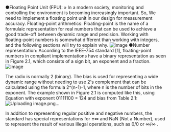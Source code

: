 ●Floating Point Unit (FPU):	
» In a modern society, monitoring and controlling the environment is becoming increasingly important. So, We need to implement a floating point unit in our design for measurement accuracy.
Floating-point arithmetics:
Floating-point is the name of a formulaic representation for real numbers that can be used to achieve a good trade-off between dynamic range and precision. Working with floating-point 
numbers is somewhat different than working with integers, and the following sections will try to explain why.
![image](https://github.com/Mohamed-Adel-ELshiemy/floating-point-unit/assets/156431969/93104674-7d04-4b3f-9662-dd23f517c67d)
●Number representation:
According to the IEEE-754 standard [1], floating-point numbers in compliant implementations have a binary representation as seen in Figure 2.1, which consists of a sign bit, an exponent and a fraction. 
 	![image](https://github.com/Mohamed-Adel-ELshiemy/floating-point-unit/assets/156431969/9188b265-75d5-4299-a6e8-0a20ac03a6ca)

The radix is normally 2 (binary).
The bias is used for representing a wide dynamic range without needing to use 2's complement that can be calculated using the formula 2^(n-1)-1, where n is the number of bits in the exponent.
The example shown in Figure 2.1 is computed like this, using Equation with exponent 01111100 = 124 and bias from Table 2.1:
 ![Uploading image.png…]()

In addition to representing regular positive and negative numbers, the standard has special representations for ±∞ and NaN (Not a Number), used to represent the result of various illegal operations, such as 0/0  or  ∞/∞ .
